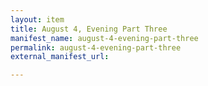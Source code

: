 ```yaml
---
layout: item
title: August 4, Evening Part Three
manifest_name: august-4-evening-part-three
permalink: august-4-evening-part-three
external_manifest_url: 

---
```

<!-- Add an essay or interpretive material below this line,
using HTML or markdown.  Do not modify this file above this line -->

